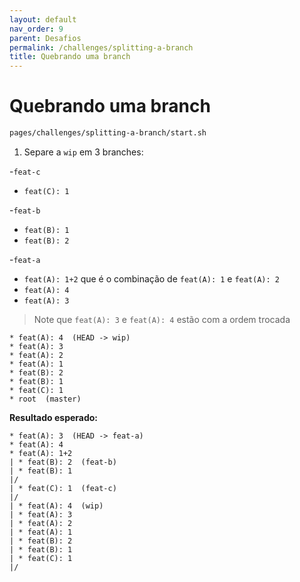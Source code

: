 ```yaml
---
layout: default
nav_order: 9
parent: Desafios
permalink: /challenges/splitting-a-branch
title: Quebrando uma branch
---
```

# Quebrando uma branch

```sh
pages/challenges/splitting-a-branch/start.sh
```

1) Separe a `wip` em 3 branches:

-`feat-c`
  - `feat(C): 1`

-`feat-b`
  - `feat(B): 1`
  - `feat(B): 2`

-`feat-a`
  - `feat(A): 1+2` que é o combinação de `feat(A): 1` e `feat(A): 2`
  - `feat(A): 4`
  - `feat(A): 3`
  > Note que `feat(A): 3` e `feat(A): 4` estão com a ordem trocada

```
* feat(A): 4  (HEAD -> wip)
* feat(A): 3 
* feat(A): 2 
* feat(A): 1 
* feat(B): 2 
* feat(B): 1 
* feat(C): 1 
* root  (master)
```

**Resultado esperado:**

```
* feat(A): 3  (HEAD -> feat-a)
* feat(A): 4 
* feat(A): 1+2 
| * feat(B): 2  (feat-b)
| * feat(B): 1 
|/  
| * feat(C): 1  (feat-c)
|/  
| * feat(A): 4  (wip)
| * feat(A): 3 
| * feat(A): 2 
| * feat(A): 1 
| * feat(B): 2 
| * feat(B): 1 
| * feat(C): 1 
|/  
```
